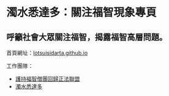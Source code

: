 # 濁水悉達多：關注福智現象專頁
## 呼籲社會大眾關注福智，揭露福智高層問題。

首頁網址：[lotsuisidarta.github.io](https://lotsuisidarta.github.io)

工作團隊：<br>
* [護持福智僧團回歸正法聯盟](https://www.facebook.com/groups/1953123191590245/)
* [濁水悉達多](https://www.facebook.com/profile.php?id=606741376333063&ref=br_rs)